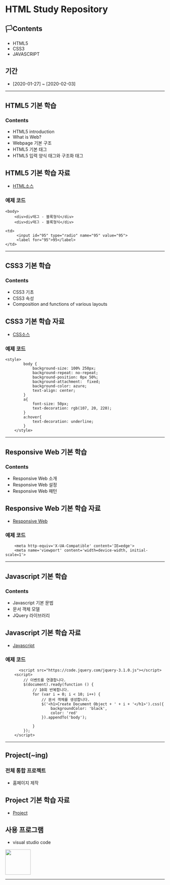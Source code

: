 # HTML Study Repository

## 🏳Contents
- HTML5
- CSS3
- JAVASCRIPT

## 기간
- [2020-01-27] ~ [2020-02-03]

--------------------------

## HTML5 기본 학습
### Contents
- HTML5 introduction
- What is Web?
- Webpage 기본 구조
- HTML5 기본 태그
- HTML5 입력 양식 태그와 구조화 태그


## HTML5 기본 학습 자료
- [HTML소스](https://github.com/WhiteHair-H/StudyHtml/blob/main/01_HTML/index.html)

### 예제 코드
```
<body>
    <div>div태그 - 블록형식</div>
    <div>div태그 - 블록형식</div>
```
```
<td>
     <input id="95" type="radio" name="95" value="95">
     <label for="95">95</label>
</td>
```

--------------------------

## CSS3 기본 학습
### Contents
- CSS3 기초
- CSS3 속성
- Composition and functions of various layouts



## CSS3 기본 학습 자료
- [CSS소스](https://github.com/WhiteHair-H/StudyHtml/tree/main/02_CSS)


### 예제 코드
```
<style>
        body {
            background-size: 100% 250px;
            background-repeat: no-repeat;
            background-position: 0px 50%;
            background-attachment:  fixed;
            background-color: azure;
            text-align: center;
        }
        a{
            font-size: 50px;
            text-decoration: rgb(107, 20, 220);
        }
        a:hover{
            text-decoration: underline;
        }
    </style>
```

---------------------------

## Responsive Web 기본 학습
### Contents
- Responsive Web 소개
- Responsive Web 설정
- Responsive Web 패턴

## Responsive Web 기본 학습 자료
- [Responsive Web](https://github.com/WhiteHair-H/StudyHtml/tree/main/02_CSS)

### 예제 코드
```
    <meta http-equiv='X-UA-Compatible' content='IE=edge'>
    <meta name='viewport' content='width=device-width, initial-scale=1'>
```

---------------------------

## Javascript 기본 학습
### Contents
- Javascript 기본 문법
- 문서 객체 모델
- JQuery 라이브러리

## Javascript 기본 학습 자료
- [Javascript](https://github.com/WhiteHair-H/StudyHtml/tree/main/03_javascript)


### 예제 코드
```
      <script src="https://code.jquery.com/jquery-3.1.0.js"></script>
    <script>
        // 이벤트를 연결합니다.
        $(document).ready(function () {
            // 10회 반복합니다.
            for (var i = 0; i < 10; i++) {
                // 문서 객체를 생성합니다.
                $('<h1>Create Document Object + ' + i + '</h1>').css({
                    backgroundColor: 'black',
                    color: 'red'  
                }).appendTo('body');
                
            }
        });
    </script>
```
---------------------------


## Project(~ing)
### 전체 통합 프로젝트
- 홈페이지 제작

## Project 기본 학습 자료
- [Project](https://github.com/WhiteHair-H/StudyHtml/commit/17a5896c30be2415a40f209e526a6b9c5b766925)

## 사용 프로그램
- visual studio code
<img src = "https://pbs.twimg.com/profile_images/1278357302601347072/BGZIBPH9_400x400.jpg" width = "80" height = "80"/>

---------------------------

